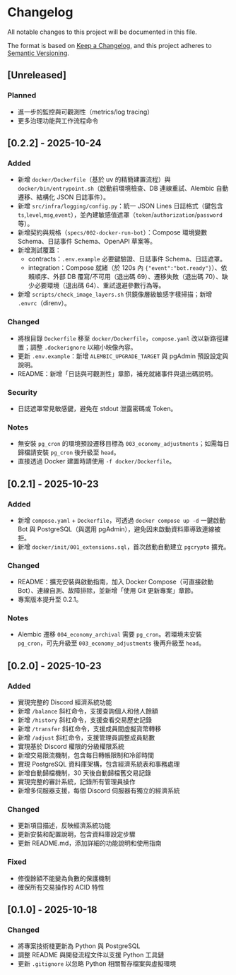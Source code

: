 # Changelog

All notable changes to this project will be documented in this file.

The format is based on [Keep a Changelog](https://keepachangelog.com/en/1.0.0/),
and this project adheres to [Semantic Versioning](https://semver.org/spec/v2.0.0.html).

## [Unreleased]

### Planned
- 進一步的監控與可觀測性（metrics/log tracing）
- 更多治理功能與工作流程命令

## [0.2.2] - 2025-10-24

### Added
- 新增 `docker/Dockerfile`（基於 uv 的精簡建置流程）與 `docker/bin/entrypoint.sh`（啟動前環境檢查、DB 連線重試、Alembic 自動遷移、結構化 JSON 日誌事件）。
- 新增 `src/infra/logging/config.py`：統一 JSON Lines 日誌格式（鍵包含 `ts`,`level`,`msg`,`event`），並內建敏感值遮罩（`token`/`authorization`/`password` 等）。
- 新增契約與規格（`specs/002-docker-run-bot`）：Compose 環境變數 Schema、日誌事件 Schema、OpenAPI 草案等。
- 新增測試覆蓋：
  - contracts：`.env.example` 必要鍵驗證、日誌事件 Schema、日誌遮罩。
  - integration：Compose 就緒（於 120s 內 `{"event":"bot.ready"}`）、依賴順序、外部 DB 覆寫/不可用（退出碼 69）、遷移失敗（退出碼 70）、缺少必要環境（退出碼 64）、重試退避參數行為等。
- 新增 `scripts/check_image_layers.sh` 供鏡像層級敏感字樣掃描；新增 `.envrc`（direnv）。

### Changed
- 將根目錄 `Dockerfile` 移至 `docker/Dockerfile`，`compose.yaml` 改以新路徑建置；調整 `.dockerignore` 以縮小映像內容。
- 更新 `.env.example`：新增 `ALEMBIC_UPGRADE_TARGET` 與 pgAdmin 預設設定與說明。
- README：新增「日誌與可觀測性」章節，補充就緒事件與退出碼說明。

### Security
- 日誌遮罩常見敏感鍵，避免在 stdout 泄露密碼或 Token。

### Notes
- 無安裝 `pg_cron` 的環境預設遷移目標為 `003_economy_adjustments`；如需每日歸檔請安裝 `pg_cron` 後升級至 `head`。
- 直接透過 Docker 建置時請使用 `-f docker/Dockerfile`。

## [0.2.1] - 2025-10-23

### Added
- 新增 `compose.yaml` + `Dockerfile`，可透過 `docker compose up -d` 一鍵啟動 Bot 與 PostgreSQL（與選用 pgAdmin），避免因未啟動資料庫導致連線被拒。
- 新增 `docker/init/001_extensions.sql`，首次啟動自動建立 `pgcrypto` 擴充。

### Changed
- README：擴充安裝與啟動指南，加入 Docker Compose（可直接啟動 Bot）、連線自測、故障排除，並新增「使用 Git 更新專案」章節。
- 專案版本提升至 0.2.1。

### Notes
- Alembic 遷移 `004_economy_archival` 需要 `pg_cron`。若環境未安裝 `pg_cron`，可先升級至 `003_economy_adjustments` 後再升級至 `head`。

## [0.2.0] - 2025-10-23

### Added
- 實現完整的 Discord 經濟系統功能
- 新增 `/balance` 斜杠命令，支援查詢個人和他人餘額
- 新增 `/history` 斜杠命令，支援查看交易歷史記錄
- 新增 `/transfer` 斜杠命令，支援成員間虛擬貨幣轉移
- 新增 `/adjust` 斜杠命令，支援管理員調整成員點數
- 實現基於 Discord 權限的分級權限系統
- 新增交易限流機制，包含每日轉帳限制和冷卻時間
- 實現 PostgreSQL 資料庫架構，包含經濟系統表和事務處理
- 新增自動歸檔機制，30 天後自動歸檔舊交易記錄
- 實現完整的審計系統，記錄所有管理員操作
- 新增多伺服器支援，每個 Discord 伺服器有獨立的經濟系統

### Changed
- 更新項目描述，反映經濟系統功能
- 更新安裝和配置說明，包含資料庫設定步驟
- 更新 README.md，添加詳細的功能說明和使用指南

### Fixed
- 修復餘額不能變為負數的保護機制
- 確保所有交易操作的 ACID 特性

## [0.1.0] - 2025-10-18

### Changed
- 將專案技術棧更新為 Python 與 PostgreSQL
- 調整 README 與開發流程文件以支援 Python 工具鏈
- 更新 `.gitignore` 以忽略 Python 相關暫存檔案與虛擬環境
